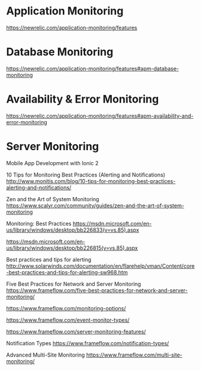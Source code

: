 
# Application Monitoring


https://newrelic.com/application-monitoring/features

# Database Monitoring
https://newrelic.com/application-monitoring/features#apm-database-monitoring

# Availability & Error Monitoring

https://newrelic.com/application-monitoring/features#apm-availability-and-error-monitoring

# Server Monitoring


Mobile App Development with Ionic 2


10 Tips for Monitoring Best Practices (Alerting and Notifications)
http://www.monitis.com/blog/10-tips-for-monitoring-best-practices-alerting-and-notifications/

Zen and the Art of System Monitoring
https://www.scalyr.com/community/guides/zen-and-the-art-of-system-monitoring


Monitoring: Best Practices 
https://msdn.microsoft.com/en-us/library/windows/desktop/bb226833(v=vs.85).aspx

https://msdn.microsoft.com/en-us/library/windows/desktop/bb226815(v=vs.85).aspx


Best practices and tips for alerting
http://www.solarwinds.com/documentation/en/flarehelp/vman/Content/core-best-practices-and-tips-for-alerting-sw968.htm


Five Best Practices for Network and Server Monitoring
https://www.frameflow.com/five-best-practices-for-network-and-server-monitoring/


https://www.frameflow.com/monitoring-options/

https://www.frameflow.com/event-monitor-types/


https://www.frameflow.com/server-monitoring-features/


 Notification Types
https://www.frameflow.com/notification-types/


Advanced Multi-Site Monitoring
https://www.frameflow.com/multi-site-monitoring/
